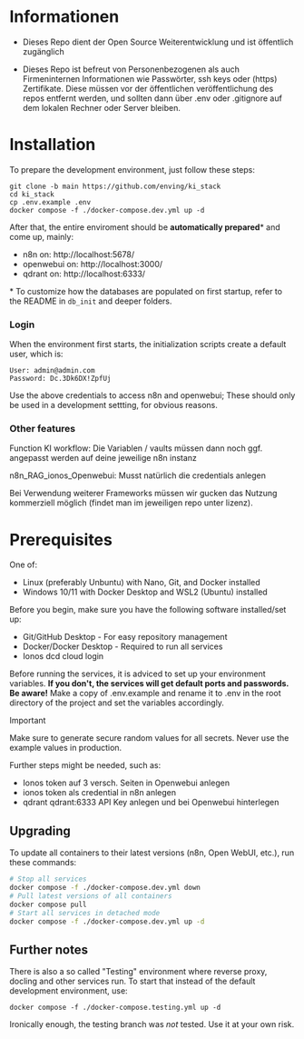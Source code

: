 
# Informationen

- Dieses Repo dient der Open Source Weiterentwicklung und ist öffentlich zugänglich

- Dieses Repo ist befreut von Personenbezogenen als auch Firmeninternen Informationen wie Passwörter, ssh keys oder (https) Zertifikate. Diese müssen vor der öffentlichen veröffentlichung des repos entfernt werden, und sollten dann über .env oder .gitignore auf dem lokalen Rechner oder Server bleiben.

# Installation

To prepare the development environment, just follow these steps:

```
git clone -b main https://github.com/enving/ki_stack
cd ki_stack
cp .env.example .env
docker compose -f ./docker-compose.dev.yml up -d
```

After that, the entire enviroment should be **automatically prepared**\* and come up, mainly:

- n8n on: http://localhost:5678/
- openwebui on: http://localhost:3000/
- qdrant on: http://localhost:6333/

\* To customize how the databases are populated on first startup, refer to the README in `db_init` and deeper folders.

### Login

When the environment first starts, the initialization scripts create a default user, which is:

```
User: admin@admin.com
Password: Dc.3Dk6DX!ZpfUj
```

Use the above credentials to access n8n and openwebui; These should only be used in a development settting, for obvious reasons.


### Other features

Function KI workflow: Die Variablen / vaults müssen dann noch ggf. angepasst werden auf deine jeweilige n8n instanz

n8n_RAG_ionos_Openwebui: Musst natürlich die credentials anlegen

Bei Verwendung weiterer Frameworks müssen wir gucken das Nutzung kommerziell möglich (findet man im jeweiligen repo unter lizenz). 

# Prerequisites

One of:

- Linux (preferably Unbuntu) with Nano, Git, and Docker installed
- Windows 10/11 with Docker Desktop and WSL2 (Ubuntu) installed

Before you begin, make sure you have the following software installed/set up:

- Git/GitHub Desktop - For easy repository management
- Docker/Docker Desktop - Required to run all services
- Ionos dcd cloud login

Before running the services, it is adviced to set up your environment variables. **If you don't, the services will get default ports and passwords. Be aware!**
Make a copy of .env.example and rename it to .env in the root directory of the project and set the variables accordingly.

> [!IMPORTANT]
> Make sure to generate secure random values for all secrets. Never use the example values in production.

Further steps might be needed, such as: 
 - Ionos token auf 3 versch. Seiten in Openwebui anlegen
 - ionos token als credential in n8n anlegen
 - qdrant qdrant:6333 API Key anlegen und bei Openwebui hinterlegen

## Upgrading

To update all containers to their latest versions (n8n, Open WebUI, etc.), run these commands:

```bash
# Stop all services
docker compose -f ./docker-compose.dev.yml down
# Pull latest versions of all containers
docker compose pull
# Start all services in detached mode
docker compose -f ./docker-compose.dev.yml up -d
```

## Further notes

There is also a so called "Testing" environment where reverse proxy, docling and other services run. To start that instead of the default development environment, use:
```
docker compose -f ./docker-compose.testing.yml up -d
```
Ironically enough, the testing branch was *not* tested. Use it at your own risk.